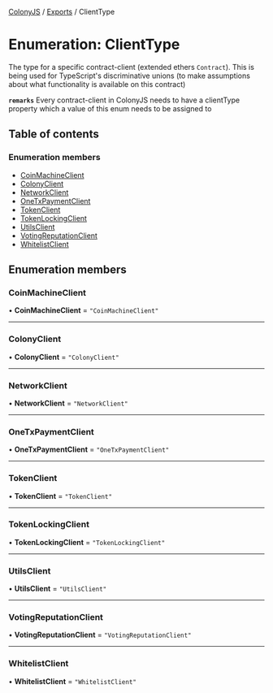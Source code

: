 [ColonyJS](../README.md) / [Exports](../modules.md) / ClientType

# Enumeration: ClientType

The type for a specific contract-client (extended ethers `Contract`).
This is being used for TypeScript's discriminative unions (to make assumptions about what functionality is available on this contract)

**`remarks`**
Every contract-client in ColonyJS needs to have a clientType property which a value of this enum needs to be assigned to

## Table of contents

### Enumeration members

- [CoinMachineClient](ClientType.md#coinmachineclient)
- [ColonyClient](ClientType.md#colonyclient)
- [NetworkClient](ClientType.md#networkclient)
- [OneTxPaymentClient](ClientType.md#onetxpaymentclient)
- [TokenClient](ClientType.md#tokenclient)
- [TokenLockingClient](ClientType.md#tokenlockingclient)
- [UtilsClient](ClientType.md#utilsclient)
- [VotingReputationClient](ClientType.md#votingreputationclient)
- [WhitelistClient](ClientType.md#whitelistclient)

## Enumeration members

### CoinMachineClient

• **CoinMachineClient** = `"CoinMachineClient"`

___

### ColonyClient

• **ColonyClient** = `"ColonyClient"`

___

### NetworkClient

• **NetworkClient** = `"NetworkClient"`

___

### OneTxPaymentClient

• **OneTxPaymentClient** = `"OneTxPaymentClient"`

___

### TokenClient

• **TokenClient** = `"TokenClient"`

___

### TokenLockingClient

• **TokenLockingClient** = `"TokenLockingClient"`

___

### UtilsClient

• **UtilsClient** = `"UtilsClient"`

___

### VotingReputationClient

• **VotingReputationClient** = `"VotingReputationClient"`

___

### WhitelistClient

• **WhitelistClient** = `"WhitelistClient"`
